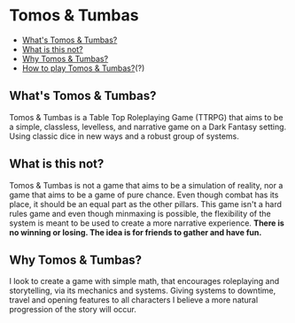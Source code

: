 # Tomos & Tumbas

- [What's Tomos & Tumbas?](#what)
- [What is this not?](#what-is-this-not)
- [Why Tomos & Tumbas?](#why)
- [How to play Tomos & Tumbas?](#how)(?)

## What's Tomos & Tumbas?

Tomos & Tumbas is a Table Top Roleplaying Game (TTRPG) that aims to be a simple, classless, levelless, and narrative game on a Dark Fantasy setting. Using classic dice in new ways and a robust group of systems.

## What is this not?

Tomos & Tumbas is not a game that aims to be a simulation of reality, nor a game that aims to be a game of pure chance. Even though combat has its place, it should be an equal part as the other pillars. This game isn't a hard rules game and even though minmaxing is possible, the flexibility of the system is meant to be used to create a more narrative experience. **There is no winning or losing. The idea is for friends to gather and have fun.**

## Why Tomos & Tumbas?

I look to create a game with simple math, that encourages roleplaying and storytelling, via its mechanics and systems. Giving systems to downtime, travel and opening features to all characters I believe a more natural progression of the story will occur.
